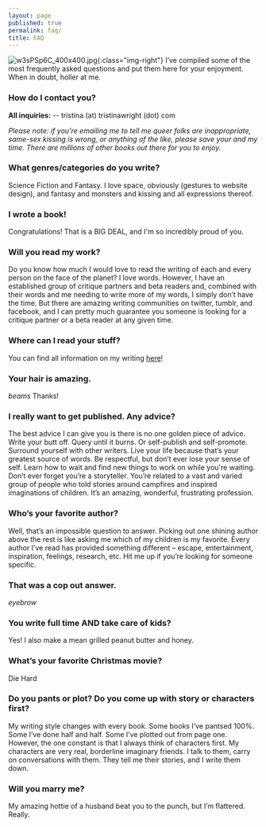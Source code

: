 ```yaml
---
layout: page
published: true
permalink: faq/
title: FAQ
---
```



![w3sPSp6C_400x400.jpg]({{site.baseurl}}/media/w3sPSp6C_400x400.jpg){:class="img-right"}
I’ve compiled some of the most frequently asked questions and put them here for your enjoyment. When in doubt, holler at me.  
  
### How do I contact you?   
  
**All inquiries:** -- tristina (at) tristinawright (dot) com  
  
*Please note: if you're emailing me to tell me queer folks are inappropriate, same-sex kissing is wrong, or anything of the like, please save your and my time. There are millions of other books out there for you to enjoy.*  



### What genres/categories do you write?

Science Fiction and Fantasy. I love space, obviously (gestures to website design), and fantasy and monsters and kissing and all expressions thereof.




### I wrote a book!

Congratulations! That is a BIG DEAL, and I'm so incredibly proud of you. 



### Will you read my work?

Do you know how much I would love to read the writing of each and every person on the face of the planet? I love words. However, I have an established group of critique partners and beta readers and, combined with their words and me needing to write more of my words, I simply don’t have the time. But there are amazing writing communities on twitter, tumblr, and facebook, and I can pretty much guarantee you someone is looking for a critique partner or a beta reader at any given time.



### Where can I read your stuff?

You can find all information on my writing [here](/words/)!



### Your hair is amazing.

*beams* Thanks!


### I really want to get published. Any advice?

The best advice I can give you is there is no one golden piece of advice. Write your butt off. Query until it burns. Or self-publish and self-promote. Surround yourself with other writers. Live your life because that’s your greatest source of words. Be respectful, but don’t ever lose your sense of self. Learn how to wait and find new things to work on while you're waiting. Don’t ever forget you’re a storyteller. You’re related to a vast and varied group of people who told stories around campfires and inspired imaginations of children. It’s an amazing, wonderful, frustrating profession.



### Who’s your favorite author?

Well, that’s an impossible question to answer. Picking out one shining author above the rest is like asking me which of my children is my favorite. Every author I’ve read has provided something different – escape, entertainment, inspiration, feelings, research, etc. Hit me up if you’re looking for someone specific.



### That was a cop out answer.

*eyebrow*



### You write full time AND take care of kids?

Yes! I also make a mean grilled peanut butter and honey.



### What’s your favorite Christmas movie?

Die Hard



### Do you pants or plot? Do you come up with story or characters first?

My writing style changes with every book. Some books I’ve pantsed 100%. Some I’ve done half and half. Some I’ve plotted out from page one. However, the one constant is that I always think of characters first. My characters are very real, borderline imaginary friends. I talk to them, carry on conversations with them. They tell me their stories, and I write them down.



### Will you marry me?

My amazing hottie of a husband beat you to the punch, but I’m flattered. Really.
